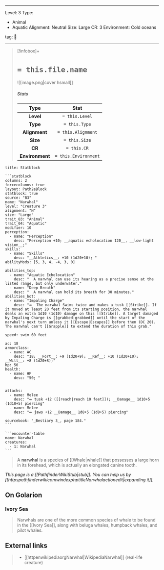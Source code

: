 
---


Level: 3
Type:
- Animal
- Aquatic
Alignment: Neutral
Size: Large
CR: 3
Environment: Cold oceans


tag: 👹

---

> [!infobox]+
> #  `= this.file.name`
> ![[image.png|cover hsmall]]
> ##### Stats
> Type | Stat |
> :---:|:---:|
> **Level** | `= this.Level` |
> **Type** | `= this.Type` |
> **Alignment** | `= this.Alignment` |
> **Size** | `= this.Size` |
> **CR** | `= this.CR` |
> **Environment** | `= this.Environment` |




````ad-info
title: Statblock

```statblock
columns: 2
forcecolumns: true
layout: Path2eBlock
statblock: true
source: "B3"
name: "Narwhal"
level: "Creature 3"
alignment: "N"
size: "Large"
trait_03: "Animal"
trait_04: "Aquatic"
modifier: 10
perception:
  - name: "Perception"
    desc: "Perception +10; __aquatic echolocation 120__, __low-light vision__;"
skills:
  - name: "Skills"
    desc: "__Athletics__: +10 (1d20+10); "
abilityMods: [5, 3, 4, -4, 3, 0]

abilities_top:
  - name: "Aquatic Echolocation"
    desc: "  A narwhal can use its hearing as a precise sense at the listed range, but only underwater."
  - name: "Deep Breath"
    desc: "  A narwhal can hold its breath for 30 minutes."
abilities_bot:
  - name: "Impaling Charge"
    desc: "⬺  The narwhal Swims twice and makes a tusk [[Strike]]. If it moved at least 20 feet from its starting position, the narwhal deals an extra 1d10 (1d10) damage on this [[Strike]]. A target damaged by Impaling Charge is [[grabbed|grabbed]] until the start of the narwhal's next turn unless it [[Escape|Escapes]] before then (DC 20). The narwhal can't [[Grapple]] to extend the duration of this grab."

speed: swim 60 feet

ac: 18
armorclass:
  - name: AC
    desc: "18; __Fort__: +9 (1d20+9); __Ref__: +10 (1d20+10); __Will__: +8 (1d20+8);"
hp: 50
health:
  - name: HP
    desc: "50; "


attacks:
  - name: Melee
    desc: "⬻ tusk +12 ([[reach|reach 10 feet]]); __Damage__ 1d10+5 (1d10+5) piercing"
  - name: Melee
    desc: "⬻ jaws +12 __Damage__ 1d8+5 (1d8+5) piercing"

sourcebook: "_Bestiary 3_, page 184."
```

```encounter-table
name: Narwhal
creatures:
  - 1: Narwhal
```

````



> A **narwhal** is a species of [[Whale|whale]] that possesses a large horn in its forehead, which is actually an elongated canine tooth.



*This page is a [[PathfinderWikiStub|stub]]. You can help us by [[httpspathfinderwikicomwindexphptitleNarwhalactionedit|expanding it]].*



## On Golarion


### Ivory Sea

> Narwhals are one of the more common species of whale to be found in the [[Ivory Sea]], along with beluga whales, humpback whales, and pilot whales.




## External links

> - [[httpenwikipediaorgNarwhal|WikipediaNarwhal]] (real-life creature)







